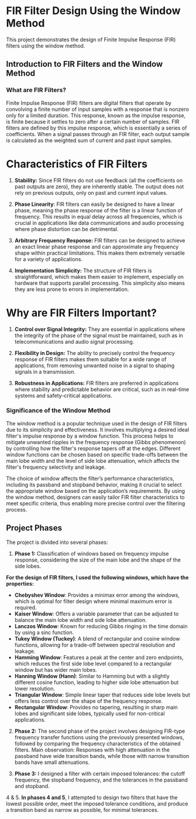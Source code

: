 # FIR Filter Design Using the Window Method

This project demonstrates the design of Finite Impulse Response (FIR) filters using the window method.
## Introduction to FIR Filters and the Window Method

### What are FIR Filters?

Finite Impulse Response (FIR) filters are digital filters that operate by convolving a finite number of input samples with a response that is nonzero only for a limited duration. This response, known as the impulse response, is finite because it settles to zero after a certain number of samples. FIR filters are defined by this impulse response, which is essentially a series of coefficients. When a signal passes through an FIR filter, each output sample is calculated as the weighted sum of current and past input samples.

# Characteristics of FIR Filters
1. **Stability:** Since FIR filters do not use feedback (all the coefficients on past outputs are zero), they are inherently stable. The output does not rely on previous outputs, only on past and current input values.
   
2. **Phase Linearity**: FIR filters can easily be designed to have a linear phase, meaning the phase response of the filter is a linear function of frequency. This results in equal delay across all frequencies, which is crucial in applications like data communications and audio processing where phase distortion can be detrimental.
   
3. **Arbitrary Frequency Response:** FIR filters can be designed to achieve an exact linear phase response and can approximate any frequency shape within practical limitations. This makes them extremely versatile for a variety of applications.

4. **Implementation Simplicity:** The structure of FIR filters is straightforward, which makes them easier to implement, especially on hardware that supports parallel processing. This simplicity also means they are less prone to errors in implementation.

# Why are FIR Filters Important?

1. **Control over Signal Integrity:** They are essential in applications where the integrity of the phase of the signal must be maintained, such as in telecommunications and audio signal processing.
   
2. **Flexibility in Design:** The ability to precisely control the frequency response of FIR filters makes them suitable for a wide range of applications, from removing unwanted noise in a signal to shaping signals in a transmission.
   
3. **Robustness in Applications:** FIR filters are preferred in applications where stability and predictable behavior are critical, such as in real-time systems and safety-critical applications.

### Significance of the Window Method

The window method is a popular technique used in the design of FIR filters due to its simplicity and effectiveness. It involves multiplying a desired ideal filter's impulse response by a window function. This process helps to mitigate unwanted ripples in the frequency response (Gibbs phenomenon) by controlling how the filter's response tapers off at the edges. Different window functions can be chosen based on specific trade-offs between the main lobe width and the level of side lobe attenuation, which affects the filter's frequency selectivity and leakage.

The choice of window affects the filter’s performance characteristics, including its passband and stopband behavior, making it crucial to select the appropriate window based on the application’s requirements. By using the window method, designers can easily tailor FIR filter characteristics to meet specific criteria, thus enabling more precise control over the filtering process.


## Project Phases

The project is divided into several phases:
1. **Phase 1:** Classification of windows based on frequency impulse response,
  considering the size of the main lobe and the shape of the side lobes.

**For the design of FIR filters, I used the following windows, which have the properties:**
- **Chebyshev Window**: Provides a minimax error among the windows, which is optimal for filter design where minimal maximum error is required.
- **Kaiser Window**: Offers a variable parameter that can be adjusted to balance the main lobe width and side lobe attenuation.
- **Lanczos Window**: Known for reducing Gibbs ringing in the time domain by using a sinc function.
- **Tukey Window (Tuckey)**: A blend of rectangular and cosine window functions, allowing for a trade-off between spectral resolution and leakage.
- **Hamming Window**: Features a peak at the center and zero endpoints, which reduces the first side lobe level compared to a rectangular window but has wider main lobes.
- **Hanning Window (Hann)**: Similar to Hamming but with a slightly different cosine function, leading to higher side lobe attenuation but lower resolution.
- **Triangular Window**: Simple linear taper that reduces side lobe levels but offers less control over the shape of the frequency response.
- **Rectangular Window**: Provides no tapering, resulting in sharp main lobes and significant side lobes, typically used for non-critical applications.


2. **Phase 2:**  The second phase of the project involves designing FIR-type frequency transfer functions using the previously presented windows, followed by comparing the frequency characteristics of the obtained filters. Main observation: Responses with high attenuation in the passband have wide transition bands, while those with narrow transition bands have small attenuations.

3. **Phase 3:**  I designed a filter with certain imposed tolerances: the cutoff frequency, the stopband frequency, and the tolerances in the passband and stopband.

4 & 5. **In phases 4 and 5**, I attempted to design two filters that have the lowest possible order, meet the imposed tolerance conditions, and produce a transition band as narrow as possible, for minimal tolerances.
